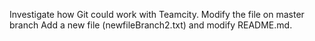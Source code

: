 Investigate how Git could work with Teamcity.
Modify the file on master branch
Add a new file (newfileBranch2.txt) and modify README.md.
